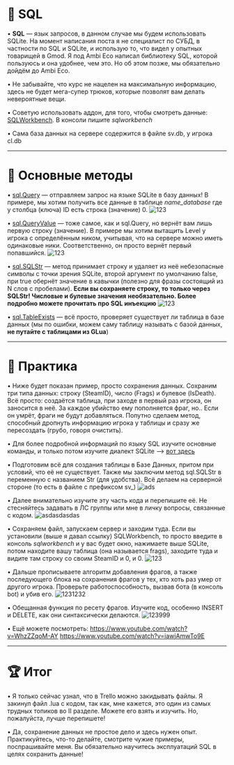 🎫 SQL
===========================================
• **SQL** — язык запросов, в данном случае мы будем использовать SQLite. На момент написания поста я не специалист по СУБД, в частности по SQL и SQLite, и использую то, что видел у опытных товарищей в Gmod. Я под Ambi Eco написал библиотеку SQL, которой пользуюсь и она удобнее, чем это. Но об этом позже, мы обязательно дойдём до Ambi Eco.

• Не забывайте, что курс не нацелен на максимальную информацию, здесь не будет мега-супер трюков, которые позволят вам делать невероятные вещи.

• Советую использовать аддон, для того, чтобы смотреть данные:
[SQLWorkbench](https://steamcommunity.com/sharedfiles/filedetails/?id=1712956238&searchtext=SQL). В консоли пишите *sqlworkbench*

• Сама база данных на сервере содержится в файле sv.db, у игрока cl.db
________________________________________________________________________

🥅 Основные методы
===========================================
• [sql.Query](https://wiki.facepunch.com/gmod/sql.Query) — отправляем запрос на языке SQLite в базу данных! В примере, мы хотим получить все данные в таблице *name_database* где у столбца (ключа) ID есть строка (значение) 0.
![123](https://i.imgur.com/TqNdxUa.png)

• [sql.QueryValue](https://wiki.facepunch.com/gmod/sql.QueryValue) — тоже самое, как и sql.Query, но вернёт вам лишь первую строку (значение). В примере мы хотим вытащить Level у игрока с определённым ником, учитывая, что на сервере можно иметь одинаковые ники. Соответственно, он просто вернёт первый попавшийся.
![123](https://i.imgur.com/ewPBvlI.png)

• [sql.SQLStr](https://wiki.facepunch.com/gmod/sql.SQLStr) — метод принимает строку и удаляет из неё небезопасные символы с точки зрения SQLite, второй аргумент по умолчанию false, при true обернёт значение в кавычки (полезно для фразы состоящий из N слов с пробелами). **Если вы сохраняете строку, то только через SQLStr! Числовые и булевые значения необязательно. Более подробно можете прочитать про SQL инъекцию**
![123](https://i.imgur.com/o8h9NUX.png)

• [sql.TableExists](https://wiki.facepunch.com/gmod/sql.TableExists) — всё просто, проверяет существует ли таблица в базе данных (мы по ошибки, можем саму таблицу называть с базой данных, **не путайте с таблицами из GLua**)
________________________________________________________________________

🏹 Практика
===========================================
• Ниже будет показан пример, просто сохранения данных. Сохраним три типа данных: строку (SteamID), число (Frags) и булевое (IsDeath). Всё просто: создаётся таблица, при заходе в первый раз игрока, он заносится в неё. За каждое убийство ему пополняется фраг, но.. Если он умрёт, фраги не будут добавляться. Попутно сделаем метод, способный дропнуть информацию игрока у таблицы и сразу же пересоздать (грубо, говоря очистить).

• Для более подробной информаций по языку SQL изучите основные команды, и только потом изучите диалект SQLite --> [вот здесь](https://tproger.ru/translations/sql-recap/)

• Подготовим всё для создания таблицы в Базе Данных, притом при условий, что её не существует. Также мы заключим метод sql.SQLStr в переменную с названием Str (для удобства). Всё делаем на серверной стороне (то есть в файле с префиксом sv_)
![ads](https://i.imgur.com/xyNrNpX.png)

• Далее внимательно изучите эту часть кода и перепишите её. Не стесняйтесь задавать в ЛС группы или мне в личку вопросы, связанные с кодом.
![asdasdasdas](https://i.imgur.com/BfJUINE.png)

• Сохраняем файл, запускаем сервер и заходим туда. Если вы установили (выше я давал ссылку) SQLWorkbench, то просто введите в консоль *sqlworkbench* и у вас будет окно, нажимаете выше SQLite, потом находите вашу таблица (она называется frags), заходите туда и видите там строку со своим SteamID и 0, и 0.
![123](https://i.imgur.com/RftOLgc.png)

• Дальше прописываете алгоритм добавления фрагов, а также последующего блока на сохранения фрагов у тех, кто хоть раз умер от другого игрока. Проверьте работоспособность, вызвав бота (в консоль bot) и убив его.
![1231232](https://i.imgur.com/GK4jW1s.png)

• Обещанная функция по ресету фрагов. Изучите код, особенно INSERT и DELETE, как они синтаксически делаются.
![123999](https://i.imgur.com/xYBxlX2.png)

• Ещё можете посмотреть:
https://www.youtube.com/watch?v=WhzZZqoM-AY
https://www.youtube.com/watch?v=iawjAmwTo9E
________________________________________________________________________


🏆 Итог
=============================================
• Я только сейчас узнал, что в Trello можно закидывать файлы. Я закинул файл .lua с кодом, так как, мне кажется, это один из самых трудных топиков во II разделе. Можете его взять и изучить. Но, пожалуйста, лучше перепишете!

• Да, сохранение данных не простое дело и здесь нужен опыт. Практикуйтесь, что-то делайте, смотрите чужие примеры, поспрашивайте меня. Вы обязательно научитесь эксплуатаций SQL в целях сохранить данные!
